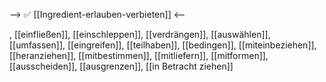 --> ✅ [[Ingredient-erlauben-verbieten]] <--

, [[einfließen]], [[einschleppen]], [[verdrängen]], [[auswählen]], [[umfassen]], [[eingreifen]], [[teilhaben]], [[bedingen]], [[miteinbeziehen]], [[heranziehen]], [[mitbestimmen]], [[mitliefern]], [[mitformen]], [[ausscheiden]], [[ausgrenzen]], [[in Betracht ziehen]]